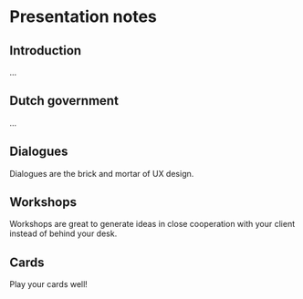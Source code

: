 # Presentation notes

## Introduction
…

## Dutch government
…

## Dialogues
Dialogues are the brick and mortar of UX design. 

## Workshops
Workshops are great to generate ideas in close cooperation with your client instead of behind your desk. 

## Cards
Play your cards well!